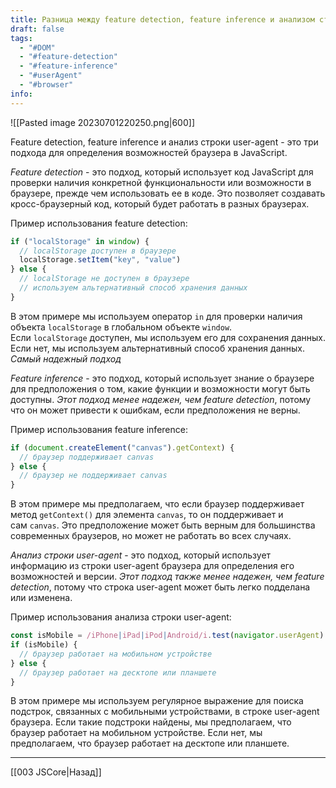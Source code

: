 ```yaml
---
title: Разница между feature detection, feature inference и анализом строки user-agent
draft: false
tags:
  - "#DOM"
  - "#feature-detection"
  - "#feature-inference"
  - "#userAgent"
  - "#browser"
info:
---
```

![[Pasted image 20230701220250.png|600]]

Feature detection, feature inference и анализ строки user-agent - это три подхода для определения возможностей браузера в JavaScript.

_Feature detection_ - это подход, который использует код JavaScript для проверки наличия конкретной функциональности или возможности в браузере, прежде чем использовать ее в коде. Это позволяет создавать кросс-браузерный код, который будет работать в разных браузерах.

Пример использования feature detection:

```javascript
if ("localStorage" in window) {
  // localStorage доступен в браузере
  localStorage.setItem("key", "value")
} else {
  // localStorage не доступен в браузере
  // используем альтернативный способ хранения данных
}
```

В этом примере мы используем оператор `in` для проверки наличия объекта `localStorage` в глобальном объекте `window`. Если `localStorage` доступен, мы используем его для сохранения данных. Если нет, мы используем альтернативный способ хранения данных.
_Самый надежный подход_

_Feature inference_ - это подход, который использует знание о браузере для предположения о том, какие функции и возможности могут быть доступны. _Этот подход менее надежен, чем feature detection_, потому что он может привести к ошибкам, если предположения не верны.

Пример использования feature inference:

```javascript
if (document.createElement("canvas").getContext) {
  // браузер поддерживает canvas
} else {
  // браузер не поддерживает canvas
}
```

В этом примере мы предполагаем, что если браузер поддерживает метод `getContext()` для элемента `canvas`, то он поддерживает и сам `canvas`. Это предположение может быть верным для большинства современных браузеров, но может не работать во всех случаях.

_Анализ строки user-agent_ - это подход, который использует информацию из строки user-agent браузера для определения его возможностей и версии. _Этот подход также менее надежен, чем feature detection_, потому что строка user-agent может быть легко подделана или изменена.

Пример использования анализа строки user-agent:

```javascript
const isMobile = /iPhone|iPad|iPod|Android/i.test(navigator.userAgent)
if (isMobile) {
  // браузер работает на мобильном устройстве
} else {
  // браузер работает на десктопе или планшете
}
```

В этом примере мы используем регулярное выражение для поиска подстрок, связанных с мобильными устройствами, в строке user-agent браузера. Если такие подстроки найдены, мы предполагаем, что браузер работает на мобильном устройстве. Если нет, мы предполагаем, что браузер работает на десктопе или планшете.

---

[[003 JSCore|Назад]]